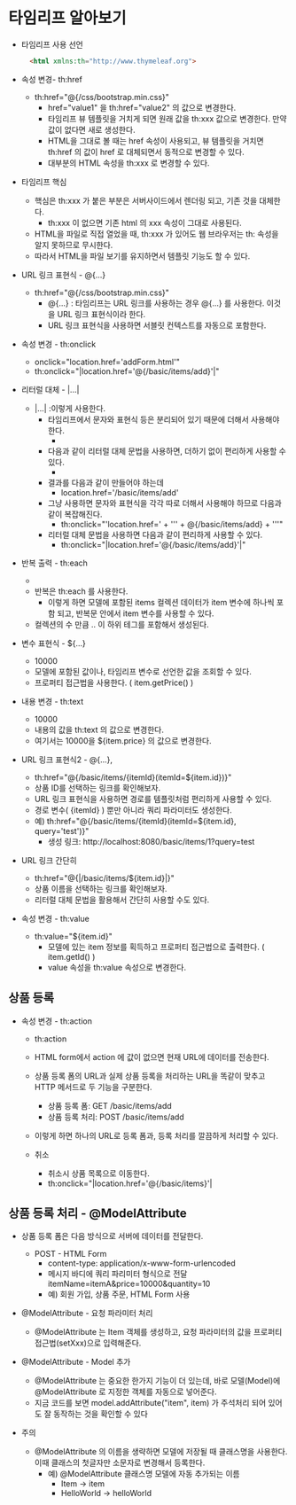 # 타임리프 알아보기

- 타임리프 사용 선언
  ```html
    <html xmlns:th="http://www.thymeleaf.org">
    ```
- 속성 변경- th:href
  - th:href="@{/css/bootstrap.min.css}"
    - href="value1" 을 th:href="value2" 의 값으로 변경한다.
    - 타임리프 뷰 템플릿을 거치게 되면 원래 값을 th:xxx 값으로 변경한다. 만약 값이 없다면 새로 생성한다.
    - HTML을 그대로 볼 때는 href 속성이 사용되고, 뷰 템플릿을 거치면 th:href 의 값이 href 로 대체되면서 동적으로 변경할 수 있다.
    - 대부분의 HTML 속성을 th:xxx 로 변경할 수 있다.

- 타임리프 핵심
  - 핵심은 th:xxx 가 붙은 부분은 서버사이드에서 렌더링 되고, 기존 것을 대체한다. 
    - th:xxx 이 없으면 기존 html 의 xxx 속성이 그대로 사용된다.
  - HTML을 파일로 직접 열었을 때, th:xxx 가 있어도 웹 브라우저는 th: 속성을 알지 못하므로 무시한다.
  - 따라서 HTML을 파일 보기를 유지하면서 템플릿 기능도 할 수 있다.

- URL 링크 표현식 - @{...}
  - th:href="@{/css/bootstrap.min.css}"
    - @{...} : 타임리프는 URL 링크를 사용하는 경우 @{...} 를 사용한다. 이것을 URL 링크 표현식이라 한다.
    - URL 링크 표현식을 사용하면 서블릿 컨텍스트를 자동으로 포함한다.

- 속성 변경 - th:onclick
  - onclick="location.href='addForm.html'"
  - th:onclick="|location.href='@{/basic/items/add}'|"

- 리터럴 대체 - |...|
  - |...| :이렇게 사용한다.
    - 타임리프에서 문자와 표현식 등은 분리되어 있기 때문에 더해서 사용해야 한다.
      - <span th:text="'Welcome to our application, ' + ${user.name} + '!'">
    - 다음과 같이 리터럴 대체 문법을 사용하면, 더하기 없이 편리하게 사용할 수 있다.
        - <span th:text="|Welcome to our application, ${user.name}!|">
    - 결과를 다음과 같이 만들어야 하는데
      - location.href='/basic/items/add'
    - 그냥 사용하면 문자와 표현식을 각각 따로 더해서 사용해야 하므로 다음과 같이 복잡해진다.
      - th:onclick="'location.href=' + '\'' + @{/basic/items/add} + '\''"
    - 리터럴 대체 문법을 사용하면 다음과 같이 편리하게 사용할 수 있다.
      - th:onclick="|location.href='@{/basic/items/add}'|"

- 반복 출력 - th:each
  - <tr th:each="item : ${items}">
  - 반복은 th:each 를 사용한다. 
    - 이렇게 하면 모델에 포함된 items 컬렉션 데이터가 item 변수에 하나씩 포함 되고, 반복문 안에서 item 변수를 사용할 수 있다.
  - 컬렉션의 수 만큼 <tr>..</tr> 이 하위 테그를 포함해서 생성된다.

- 변수 표현식 - ${...}
  - <td th:text="${item.price}">10000</td>
  - 모델에 포함된 값이나, 타임리프 변수로 선언한 값을 조회할 수 있다.
  - 프로퍼티 접근법을 사용한다. ( item.getPrice() )

- 내용 변경 - th:text
  - <td th:text="${item.price}">10000</td>
  - 내용의 값을 th:text 의 값으로 변경한다.
  - 여기서는 10000을 ${item.price} 의 값으로 변경한다.

- URL 링크 표현식2 - @{...},
  - th:href="@{/basic/items/{itemId}(itemId=${item.id})}"
  - 상품 ID를 선택하는 링크를 확인해보자.
  - URL 링크 표현식을 사용하면 경로를 템플릿처럼 편리하게 사용할 수 있다.
  - 경로 변수( {itemId} ) 뿐만 아니라 쿼리 파라미터도 생성한다.
  - 예) th:href="@{/basic/items/{itemId}(itemId=${item.id}, query='test')}"
    - 생성 링크: http://localhost:8080/basic/items/1?query=test

- URL 링크 간단히
  - th:href="@{|/basic/items/${item.id}|}"
  - 상품 이름을 선택하는 링크를 확인해보자.
  - 리터럴 대체 문법을 활용해서 간단히 사용할 수도 있다.

- 속성 변경 - th:value
  - th:value="${item.id}"
    - 모델에 있는 item 정보를 획득하고 프로퍼티 접근법으로 출력한다. ( item.getId() )
    - value 속성을 th:value 속성으로 변경한다.

## 상품 등록 

- 속성 변경 - th:action
  - th:action
  - HTML form에서 action 에 값이 없으면 현재 URL에 데이터를 전송한다.
  - 상품 등록 폼의 URL과 실제 상품 등록을 처리하는 URL을 똑같이 맞추고 HTTP 메서드로 두 기능을 구분한다.
    - 상품 등록 폼: GET /basic/items/add
    - 상품 등록 처리: POST /basic/items/add
  - 이렇게 하면 하나의 URL로 등록 폼과, 등록 처리를 깔끔하게 처리할 수 있다.
  
  - 취소
    - 취소시 상품 목록으로 이동한다.
    - th:onclick="|location.href='@{/basic/items}'|

## 상품 등록 처리 - @ModelAttribute

- 상품 등록 폼은 다음 방식으로 서버에 데이터를 전달한다.
  - POST - HTML Form
    - content-type: application/x-www-form-urlencoded
    - 메시지 바디에 쿼리 파리미터 형식으로 전달 itemName=itemA&price=10000&quantity=10
    - 예) 회원 가입, 상품 주문, HTML Form 사용

- @ModelAttribute - 요청 파라미터 처리
  - @ModelAttribute 는 Item 객체를 생성하고, 요청 파라미터의 값을 프로퍼티 접근법(setXxx)으로 입력해준다.
- @ModelAttribute - Model 추가
  - @ModelAttribute 는 중요한 한가지 기능이 더 있는데, 바로 모델(Model)에 @ModelAttribute 로 지정한 객체를 자동으로 넣어준다. 
  - 지금 코드를 보면 model.addAttribute("item", item) 가 주석처리 되어 있어도 잘 동작하는 것을 확인할 수 있다

- 주의
  - @ModelAttribute 의 이름을 생략하면 모델에 저장될 때 클래스명을 사용한다. 이때 클래스의 첫글자만 소문자로 변경해서 등록한다.
    - 예) @ModelAttribute 클래스명 모델에 자동 추가되는 이름
      - Item -> item
      - HelloWorld -> helloWorld